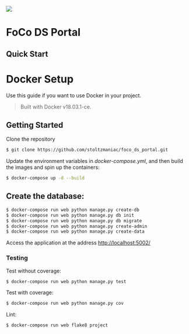 ![](https://travis-ci.com/stoltzmaniac/foco_ds_portal.svg?branch=master)

# FoCo DS Portal

## Quick Start

# Docker Setup

Use this guide if you want to use Docker in your project.

> Built with Docker v18.03.1-ce.

## Getting Started

Clone the repository
```sh
$ git clone https://github.com/stoltzmaniac/foco_ds_portal.git
```

Update the environment variables in *docker-compose.yml*, and then build the images and spin up the containers:

```sh
$ docker-compose up -d --build
```

Create the database:
-
```sh
$ docker-compose run web python manage.py create-db
$ docker-compose run web python manage.py db init
$ docker-compose run web python manage.py db migrate
$ docker-compose run web python manage.py create-admin
$ docker-compose run web python manage.py create-data
```

Access the application at the address [http://localhost:5002/](http://localhost:5002/)

### Testing

Test without coverage:

```sh
$ docker-compose run web python manage.py test
```

Test with coverage:

```sh
$ docker-compose run web python manage.py cov
```

Lint:

```sh
$ docker-compose run web flake8 project
```
